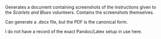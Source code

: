 Generates a document containing screenshots of the instructions given to the *Scarlets and Blues* volunteers. Contains the screenshots themselves.

Can generate a .docx file, but the PDF is the canonical form.

I do not have a record of the exact Pandoc/Latex setup in use here.
